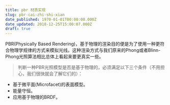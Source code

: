 ```yaml
---
title: pbr 材质实现
slug: pbr-cai-zhi-shi-xian
date_published: 1970-01-01T00:00:00.000Z
date_updated: 2018-12-25T15:00:07.000Z
draft: true
---
```


PBR(Physically Based Rendering)，基于物理的渲染目的便是为了使用一种更符合物理学规律的方式来模拟光线。这种渲染方式与我们原来的Phong或者Blinn-Phong光照算法相比总体上看起来要更真实一些。

> 判断一种PBR光照模型是否是基于物理的，必须满足以下三个条件（不用担心，我们很快就会了解它们的）：

- 基于微平面(Microfacet)的表面模型。
- 能量守恒。
- 应用基于物理的BRDF。
